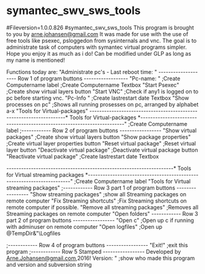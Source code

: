 # symantec_swv_sws_tools
#Fileversion=1.0.0.826
#symantec_swv_sws_tools
This program is brought to you by arne.johansen@gmail.com
It was made for use with the use of free tools like psexec, psloggedon from sysinternals and vnc. The goal is to administrate task of computers with symantec virtual programs simpler. Hope you enjoy it as much as i do!
Can be modified under GLP as long as my name is mentioned!

Functions today are:
"Administrate pc's - Last reboot time: "
-------------------- Row 1 of program buttons ------------------
"Pc-name: "          ;Create Computername label
;Create Computername Textbox
"Start Psexec" ;Create show virtual layers button
"Start VNC" ;Check if any1 is logged on to pc before starting vnc.
"Pc-Info " ;Create lastrestart date Textbox
"Show processes on pc" ;Shows all running prosesses on pc, arranged by alphabet a-x
"Tools for Virtual-packages"
--------------------------------------------------------------------* Tools for Virtual-packages *-----------------------------------------------------------------------" ;Create Computername label
;------------ Row 2 of program buttons -----------------
"Show virtual packages" ;Create show virtual layers button
"Show package properties" ;Create virtual layer properties button
"Reset virtual package" ;Reset virtual layer button
"Deactivate virtual package" ;Deactivate virtual package button
"Reactivate virtual package" ;Create lastrestart date Textbox

--------------------------------------------------------------------* Tools for Virtual streaming packages *-----------------------------------------------------------------------" ;Create Computername label
"Tools for Virtual streaming packages"
;------------ Row 3 part 1 of program buttons -----------------
"Show streaming packages" ;show all Streaming packages on remote computer
"Fix Streaming shortcuts" ;Fix Streaming shortcuts on remote computer if possible.
"Remove all streaming packages" ;Removes all Streaming packages on remote computer
"Open folders"
------------ Row 3 part 2 of program buttons -----------------
"Open c" ;Open up c if running with adminuser on remote computer
"Open logfiles" ;Open up @TempDir&"\Logfiles

;------------ Row 4 of program buttons -----------------
"Exit!" ;exit this program
;------------ Row 5 Stamped -----------------
Developed by Arne.Johansen@gmail.com,2016!  Version: " ;show who made this program and version and subversion string
